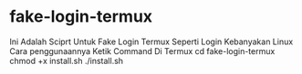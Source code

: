 # fake-login-termux
Ini Adalah Sciprt Untuk Fake Login Termux  Seperti Login Kebanyakan Linux
Cara penggunaannya
Ketik Command Di Termux
cd fake-login-termux
chmod +x install.sh
./install.sh
